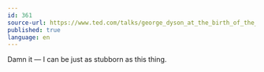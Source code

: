 ```yaml
---
id: 361
source-url: https://www.ted.com/talks/george_dyson_at_the_birth_of_the_computer?language=en#t-536080
published: true
language: en
---
```

Damn it — I can be just as stubborn as this thing.
